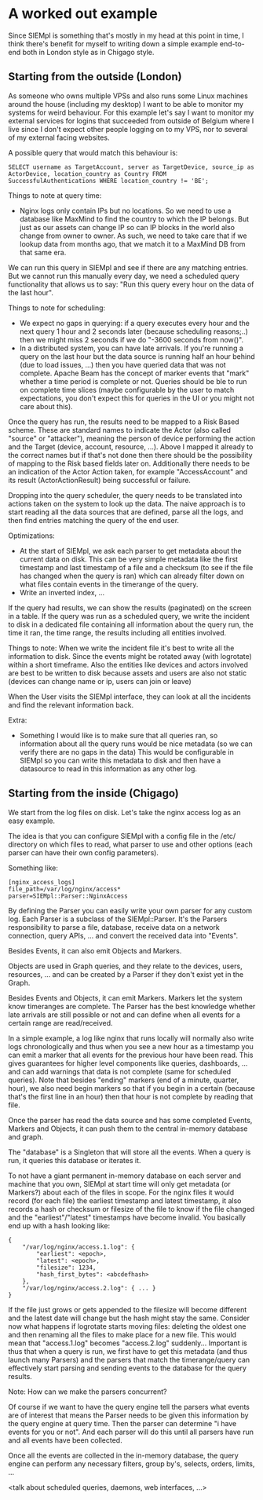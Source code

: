 # A worked out example

Since SIEMpl is something that's mostly in my head at this point in time, I think there's benefit for myself to writing down a simple example end-to-end both in London style as in Chigago style.

## Starting from the outside (London)

As someone who owns multiple VPSs and also runs some Linux machines around the house (including my desktop) I want to be able to monitor my systems for weird behaviour. For this example let's say I want to monitor my external services for logins that succeeded from outside of Belgium where I live since I don't expect other people logging on to my VPS, nor to several of my external facing websites.

A possible query that would match this behaviour is:

```
SELECT username as TargetAccount, server as TargetDevice, source_ip as ActorDevice, location_country as Country FROM SuccessfulAuthentications WHERE location_country != 'BE';
```

Things to note at query time:
* Nginx logs only contain IPs but no locations. So we need to use a database like MaxMind to find the country to which the IP belongs. But just as our assets can change IP so can IP blocks in the world also change from owner to owner. As such, we need to take care that if we lookup data from months ago, that we match it to a MaxMind DB from that same era.

We can run this query in SIEMpl and see if there are any matching entries. But we cannot run this manually every day, we need a scheduled query functionality that allows us to say: "Run this query every hour on the data of the last hour".

Things to note for scheduling:
* We expect no gaps in querying: if a query executes every hour and the next query 1 hour and 2 seconds later (because scheduling reasons;..) then we might miss 2 seconds if we do "-3600 seconds from now()".
* In a distributed system, you can have late arrivals. If you're running a query on the last hour but the data source is running half an hour behind (due to load issues, ...) then you have queried data that was not complete. Apache Beam has the concept of marker events that "mark" whether a time period is complete or not. Queries should be ble to run on complete time slices (maybe configurable by the user to match expectations, you don't expect this for queries in the UI or you might not care about this).

Once the query has run, the results need to be mapped to a Risk Based scheme. These are standard names to indicate the Actor (also called "source" or "attacker"), meaning the person of device performing the action and the Target (device, account, resource, ...). Above I mapped it already to the correct names but if that's not done then there should be the possibility of mapping to the Risk based fields later on. Additionally there needs to be an indication of the Actor Action taken, for example "AccessAccount" and its result (ActorActionResult) being successful or failure.

Dropping into the query scheduler, the query needs to be translated into actions taken on the system to look up the data. The naive approach is to start reading all the data sources that are defined, parse all the logs, and then find entries matching the query of the end user.

Optimizations:
* At the start of SIEMpl, we ask each parser to get metadata about the current data on disk. This can be very simple metadata like the first timestamp and last timestamp of a file and a checksum (to see if the file has changed when the query is ran) which can already filter down on what files contain events in the timerange of the query.
* Write an inverted index, ...

If the query had results, we can show the results (paginated) on the screen in a table. If the query was run as a scheduled query, we write the incident to disk in a dedicated file containing all information about the query run, the time it ran, the time range, the results including all entities involved.

Things to note: When we write the incident file it's best to write all the information to disk. Since the events might be rotated away (with logrotate) within a short timeframe. Also the entities like devices and actors involved are best to be written to disk because assets and users are also not static (devices can change name or ip, users can join or leave)

When the User visits the SIEMpl interface, they can look at all the incidents and find the relevant information back. 

Extra:
* Something I would like is to make sure that all queries ran, so information about all the query runs would be nice metadata (so we can verify there are no gaps in the data) This would be configurable in SIEMpl so you can write this metadata to disk and then have a datasource to read in this information as any other log.

## Starting from the inside (Chigago)

We start from the log files on disk. Let's take the nginx access log as an easy example.

The idea is that you can configure SIEMpl with a config file in the /etc/ directory on which files to read, what parser to use and other options (each parser can have their own config parameters).

Something like:
```
[nginx_access_logs]
file_path=/var/log/nginx/access*
parser=SIEMpl::Parser::NginxAccess

```

By defining the Parser you can easily write your own parser for any custom log. Each Parser is a subclass of the SIEMpl::Parser. It's the Parsers responsibility to parse a file, database, receive data on a network connection, query APIs, ... and convert the received data into "Events".  

Besides Events, it can also emit Objects and Markers.

Objects are used in Graph queries, and they relate to the devices, users, resources, ... and can be created by a Parser if they don't exist yet in the Graph.

Besides Events and Objects, it can emit Markers. Markers let the system know timeranges are complete. The Parser has the best knowledge whether late arrivals are still possible or not and can define when all events for a certain range are read/received.

In a simple example, a log like nginx that runs locally will normally also write logs chronologically and thus when you see a new hour as a timestamp you can emit a marker that all events for the previous hour have been read. This gives guarantees for higher level components like queries, dashboards, ... and can add warnings that data is not complete (same for scheduled queries). Note that besides "ending" markers (end of a minute, quarter, hour), we also need begin markers so that if you begin in a certain (because that's the first line in an hour) then that hour is not complete by reading that file.

Once the parser has read the data source and has some completed Events, Markers and Objects, it can push them to the central in-memory database and graph.

The "database" is a Singleton that will store all the events. When a query is run, it queries this database or iterates it.


To not have a giant permanent in-memory database on each server and machine that you own, SIEMpl at start time will only get metadata (or Markers?) about each of the files in scope. For the nginx files it would record (for each file) the earliest timestamp and latest timestamp, it also records a hash or checksum or filesize of the file to know if the file changed and the "earliest"/"latest" timestamps have become invalid. You basically end up with a hash looking like:

```
{
	"/var/log/nginx/access.1.log": {
		"earliest": <epoch>,
		"latest": <epoch>,
		"filesize": 1234,
		"hash_first_bytes": <abcdefhash>
	},
	"/var/log/nginx/access.2.log": { ... }
}

```

If the file just grows or gets appended to the filesize will become different and the latest date will change but the hash might stay the same. Consider now what happens if logrotate starts moving files: deleting the oldest one and then renaming all the files to make place for a new file. This would mean that "access.1.log" becomes "access.2.log" suddenly... Important is thus that when a query is run, we first have to get this metadata (and thus launch many Parsers) and the parsers that match the timerange/query can effectively start parsing and sending events to the database for the query results.


Note: How can we make the parsers concurrent?

Of course if we want to have the query engine tell the parsers what events are of interest that means the Parser needs to be given this information by the query engine at query time. Then the parser can determine "i have events for you or not". And each parser will do this until all parsers have run and all events have been collected.

Once all the events are collected in the in-memory database, the query engine can perform any necessary filters, group by's, selects, orders, limits, ...


<talk about scheduled queries, daemons, web interfaces, ...>


